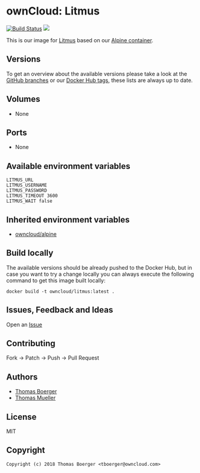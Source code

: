# ownCloud: Litmus

[![Build Status](https://drone.owncloud.com/api/badges/owncloud-docker/litmus/status.svg)](https://drone.owncloud.com/owncloud-docker/litmus)
[![](https://images.microbadger.com/badges/image/owncloud/litmus.svg)](https://microbadger.com/images/owncloud/litmus "Get your own image badge on microbadger.com")

This is our image for [Litmus](http://www.webdav.org/neon/litmus/) based on our [Alpine container](https://registry.hub.docker.com/u/owncloud/alpine/).


## Versions

To get an overview about the available versions please take a look at the [GitHub branches](https://github.com/owncloud-docker/litmus/branches/all) or our [Docker Hub tags](https://hub.docker.com/r/owncloud/litmus/tags/), these lists are always up to date.


## Volumes

* None


## Ports

* None


## Available environment variables

```
LITMUS_URL
LITMUS_USERNAME
LITMUS_PASSWORD
LITMUS_TIMEOUT 3600
LITMUS_WAIT false
```


## Inherited environment variables

* [owncloud/alpine](https://github.com/owncloud-docker/alpine#available-environment-variables)


## Build locally

The available versions should be already pushed to the Docker Hub, but in case you want to try a change locally you can always execute the following command to get this image built locally:

```
docker build -t owncloud/litmus:latest .
```


## Issues, Feedback and Ideas

Open an [Issue](https://github.com/owncloud-docker/litmus/issues)


## Contributing

Fork -> Patch -> Push -> Pull Request


## Authors

* [Thomas Boerger](https://github.com/tboerger)
* [Thomas Mueller](https://github.com/DeepDiver1975)


## License

MIT


## Copyright

```
Copyright (c) 2018 Thomas Boerger <tboerger@owncloud.com>
```
